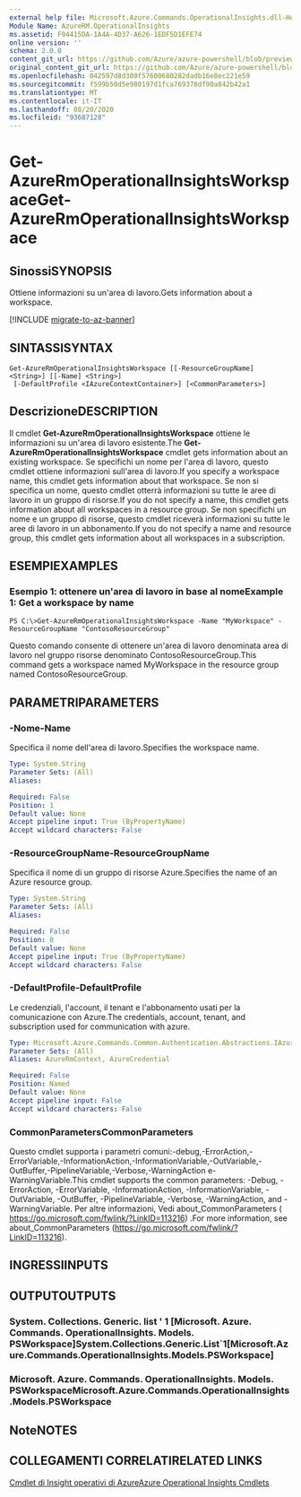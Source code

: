 ```yaml
---
external help file: Microsoft.Azure.Commands.OperationalInsights.dll-Help.xml
Module Name: AzureRM.OperationalInsights
ms.assetid: F94415DA-1A4A-4D37-A626-1EDF5D1EFE74
online version: ''
schema: 2.0.0
content_git_url: https://github.com/Azure/azure-powershell/blob/preview/src/ResourceManager/OperationalInsights/Commands.OperationalInsights/help/Get-AzureRmOperationalInsightsWorkspace.md
original_content_git_url: https://github.com/Azure/azure-powershell/blob/preview/src/ResourceManager/OperationalInsights/Commands.OperationalInsights/help/Get-AzureRmOperationalInsightsWorkspace.md
ms.openlocfilehash: 042597d8d300f57600680282dadb16e8ec221e59
ms.sourcegitcommit: f599b50d5e980197d1fca769378df90a842b42a1
ms.translationtype: MT
ms.contentlocale: it-IT
ms.lasthandoff: 08/20/2020
ms.locfileid: "93687128"
---
```

# <span data-ttu-id="7e2c5-101">Get-AzureRmOperationalInsightsWorkspace</span><span class="sxs-lookup"><span data-stu-id="7e2c5-101">Get-AzureRmOperationalInsightsWorkspace</span></span>

## <span data-ttu-id="7e2c5-102">Sinossi</span><span class="sxs-lookup"><span data-stu-id="7e2c5-102">SYNOPSIS</span></span>
<span data-ttu-id="7e2c5-103">Ottiene informazioni su un'area di lavoro.</span><span class="sxs-lookup"><span data-stu-id="7e2c5-103">Gets information about a workspace.</span></span>

[!INCLUDE [migrate-to-az-banner](../../includes/migrate-to-az-banner.md)]

## <span data-ttu-id="7e2c5-104">SINTASSI</span><span class="sxs-lookup"><span data-stu-id="7e2c5-104">SYNTAX</span></span>

```
Get-AzureRmOperationalInsightsWorkspace [[-ResourceGroupName] <String>] [[-Name] <String>]
 [-DefaultProfile <IAzureContextContainer>] [<CommonParameters>]
```

## <span data-ttu-id="7e2c5-105">Descrizione</span><span class="sxs-lookup"><span data-stu-id="7e2c5-105">DESCRIPTION</span></span>
<span data-ttu-id="7e2c5-106">Il cmdlet **Get-AzureRmOperationalInsightsWorkspace** ottiene le informazioni su un'area di lavoro esistente.</span><span class="sxs-lookup"><span data-stu-id="7e2c5-106">The **Get-AzureRmOperationalInsightsWorkspace** cmdlet gets information about an existing workspace.</span></span>
<span data-ttu-id="7e2c5-107">Se specifichi un nome per l'area di lavoro, questo cmdlet ottiene informazioni sull'area di lavoro.</span><span class="sxs-lookup"><span data-stu-id="7e2c5-107">If you specify a workspace name, this cmdlet gets information about that workspace.</span></span>
<span data-ttu-id="7e2c5-108">Se non si specifica un nome, questo cmdlet otterrà informazioni su tutte le aree di lavoro in un gruppo di risorse.</span><span class="sxs-lookup"><span data-stu-id="7e2c5-108">If you do not specify a name, this cmdlet gets information about all workspaces in a resource group.</span></span>
<span data-ttu-id="7e2c5-109">Se non specifichi un nome e un gruppo di risorse, questo cmdlet riceverà informazioni su tutte le aree di lavoro in un abbonamento.</span><span class="sxs-lookup"><span data-stu-id="7e2c5-109">If you do not specify a name and resource group, this cmdlet gets information about all workspaces in a subscription.</span></span>

## <span data-ttu-id="7e2c5-110">ESEMPI</span><span class="sxs-lookup"><span data-stu-id="7e2c5-110">EXAMPLES</span></span>

### <span data-ttu-id="7e2c5-111">Esempio 1: ottenere un'area di lavoro in base al nome</span><span class="sxs-lookup"><span data-stu-id="7e2c5-111">Example 1: Get a workspace by name</span></span>
```
PS C:\>Get-AzureRmOperationalInsightsWorkspace -Name "MyWorkspace" -ResourceGroupName "ContosoResourceGroup"
```

<span data-ttu-id="7e2c5-112">Questo comando consente di ottenere un'area di lavoro denominata area di lavoro nel gruppo risorse denominato ContosoResourceGroup.</span><span class="sxs-lookup"><span data-stu-id="7e2c5-112">This command gets a workspace named MyWorkspace in the resource group named ContosoResourceGroup.</span></span>

## <span data-ttu-id="7e2c5-113">PARAMETRI</span><span class="sxs-lookup"><span data-stu-id="7e2c5-113">PARAMETERS</span></span>

### <span data-ttu-id="7e2c5-114">-Nome</span><span class="sxs-lookup"><span data-stu-id="7e2c5-114">-Name</span></span>
<span data-ttu-id="7e2c5-115">Specifica il nome dell'area di lavoro.</span><span class="sxs-lookup"><span data-stu-id="7e2c5-115">Specifies the workspace name.</span></span>

```yaml
Type: System.String
Parameter Sets: (All)
Aliases: 

Required: False
Position: 1
Default value: None
Accept pipeline input: True (ByPropertyName)
Accept wildcard characters: False
```

### <span data-ttu-id="7e2c5-116">-ResourceGroupName</span><span class="sxs-lookup"><span data-stu-id="7e2c5-116">-ResourceGroupName</span></span>
<span data-ttu-id="7e2c5-117">Specifica il nome di un gruppo di risorse Azure.</span><span class="sxs-lookup"><span data-stu-id="7e2c5-117">Specifies the name of an Azure resource group.</span></span>

```yaml
Type: System.String
Parameter Sets: (All)
Aliases: 

Required: False
Position: 0
Default value: None
Accept pipeline input: True (ByPropertyName)
Accept wildcard characters: False
```

### <span data-ttu-id="7e2c5-118">-DefaultProfile</span><span class="sxs-lookup"><span data-stu-id="7e2c5-118">-DefaultProfile</span></span>
<span data-ttu-id="7e2c5-119">Le credenziali, l'account, il tenant e l'abbonamento usati per la comunicazione con Azure.</span><span class="sxs-lookup"><span data-stu-id="7e2c5-119">The credentials, account, tenant, and subscription used for communication with azure.</span></span>

```yaml
Type: Microsoft.Azure.Commands.Common.Authentication.Abstractions.IAzureContextContainer
Parameter Sets: (All)
Aliases: AzureRmContext, AzureCredential

Required: False
Position: Named
Default value: None
Accept pipeline input: False
Accept wildcard characters: False
```

### <span data-ttu-id="7e2c5-120">CommonParameters</span><span class="sxs-lookup"><span data-stu-id="7e2c5-120">CommonParameters</span></span>
<span data-ttu-id="7e2c5-121">Questo cmdlet supporta i parametri comuni:-debug,-ErrorAction,-ErrorVariable,-InformationAction,-InformationVariable,-OutVariable,-OutBuffer,-PipelineVariable,-Verbose,-WarningAction e-WarningVariable.</span><span class="sxs-lookup"><span data-stu-id="7e2c5-121">This cmdlet supports the common parameters: -Debug, -ErrorAction, -ErrorVariable, -InformationAction, -InformationVariable, -OutVariable, -OutBuffer, -PipelineVariable, -Verbose, -WarningAction, and -WarningVariable.</span></span> <span data-ttu-id="7e2c5-122">Per altre informazioni, Vedi about_CommonParameters ( https://go.microsoft.com/fwlink/?LinkID=113216) .</span><span class="sxs-lookup"><span data-stu-id="7e2c5-122">For more information, see about_CommonParameters (https://go.microsoft.com/fwlink/?LinkID=113216).</span></span>

## <span data-ttu-id="7e2c5-123">INGRESSI</span><span class="sxs-lookup"><span data-stu-id="7e2c5-123">INPUTS</span></span>

## <span data-ttu-id="7e2c5-124">OUTPUT</span><span class="sxs-lookup"><span data-stu-id="7e2c5-124">OUTPUTS</span></span>

### <span data-ttu-id="7e2c5-125">System. Collections. Generic. list ' 1 [Microsoft. Azure. Commands. OperationalInsights. Models. PSWorkspace]</span><span class="sxs-lookup"><span data-stu-id="7e2c5-125">System.Collections.Generic.List\`1[Microsoft.Azure.Commands.OperationalInsights.Models.PSWorkspace]</span></span>

### <span data-ttu-id="7e2c5-126">Microsoft. Azure. Commands. OperationalInsights. Models. PSWorkspace</span><span class="sxs-lookup"><span data-stu-id="7e2c5-126">Microsoft.Azure.Commands.OperationalInsights.Models.PSWorkspace</span></span>

## <span data-ttu-id="7e2c5-127">Note</span><span class="sxs-lookup"><span data-stu-id="7e2c5-127">NOTES</span></span>

## <span data-ttu-id="7e2c5-128">COLLEGAMENTI CORRELATI</span><span class="sxs-lookup"><span data-stu-id="7e2c5-128">RELATED LINKS</span></span>

[<span data-ttu-id="7e2c5-129">Cmdlet di Insight operativi di Azure</span><span class="sxs-lookup"><span data-stu-id="7e2c5-129">Azure Operational Insights Cmdlets</span></span>](./AzureRM.OperationalInsights.md)


